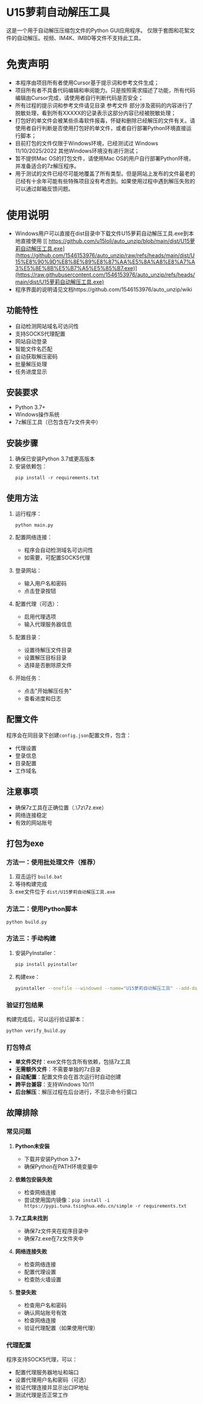 # U15萝莉自动解压工具

这是一个用于自动解压压缩包文件的Python GUI应用程序。
仅限于套图和花絮文件的自动解压。视频、IM4K、IMBD等文件不支持此工具。

# 免责声明

- 本程序由项目所有者使用Cursor基于提示词和参考文件生成；
- 项目所有者不具备代码编辑和审阅能力。只是按照需求描述了功能，所有代码编辑由Cursor完成，请使用者自行判断代码是否安全；
- 所有过程的提示词和参考文件请见目录  参考文件 部分涉及密码的内容进行了脱敏处理，看到所有XXXXX的记录表示这部分内容已经被脱敏处理；
- 打包好的单文件会被某些杀毒软件报毒，怀疑和删除已经解压的文件有关。请使用者自行判断是否使用打包好的单文件，或者自行部署Python环境直接运行脚本；
- 目前打包的文件仅限于Windows环境，已经测试过 Windows 11/10/2025/2022 其他Windows环境没有进行测试；
- 暂不提供Mac OS的打包文件，请使用Mac OS的用户自行部署Python环境，并准备适合的7z解压程序。
- 用于测试的文件已经尽可能地覆盖了所有类型。但是网站上发布的文件最老的已经有十余年可能有些特殊项目没有考虑到。如果使用过程中遇到解压失败的可以通过邮箱反馈问题。

# 使用说明
- Windows用户可以直接在dist目录中下载文件U15萝莉自动解压工具.exe到本地直接使用
[[ https://github.com/u15loli/auto_unzip/blob/main/dist/U15萝莉自动解压工具.exe](https://github.com/1546153976/auto_unzip/raw/refs/heads/main/dist/U15%E8%90%9D%E8%8E%89%E8%87%AA%E5%8A%A8%E8%A7%A3%E5%8E%8B%E5%B7%A5%E5%85%B7.exe)](https://raw.githubusercontent.com/1546153976/auto_unzip/refs/heads/main/dist/U15萝莉自动解压工具.exe)
- 程序界面的说明请见文档https://github.com/1546153976/auto_unzip/wiki

## 功能特性

- 自动检测网站域名可访问性
- 支持SOCKS代理配置
- 网站自动登录
- 智能文件名匹配
- 自动获取解压密码
- 批量解压处理
- 任务进度显示

## 安装要求

- Python 3.7+
- Windows操作系统
- 7z解压工具（已包含在7z文件夹中）

## 安装步骤

1. 确保已安装Python 3.7或更高版本
2. 安装依赖包：
   ```
   pip install -r requirements.txt
   ```

## 使用方法

1. 运行程序：
   ```
   python main.py
   ```

2. 配置网络连接：
   - 程序会自动检测域名可访问性
   - 如需要，可配置SOCKS代理

3. 登录网站：
   - 输入用户名和密码
   - 点击登录按钮

4. 配置代理（可选）：
   - 启用代理选项
   - 输入代理服务器信息

5. 配置目录：
   - 设置待解压文件目录
   - 设置解压目标目录
   - 选择是否删除原文件

6. 开始任务：
   - 点击"开始解压任务"
   - 查看进度和日志

## 配置文件

程序会在同目录下创建`config.json`配置文件，包含：
- 代理设置
- 登录信息
- 目录配置
- 工作域名

## 注意事项

- 确保7z工具在正确位置（.\7z\7z.exe）
- 网络连接稳定
- 有效的网站账号

## 打包为exe

### 方法一：使用批处理文件（推荐）

1. 双击运行 `build.bat`
2. 等待构建完成
3. exe文件位于 `dist/U15萝莉自动解压工具.exe`

### 方法二：使用Python脚本

```bash
python build.py
```

### 方法三：手动构建

1. 安装PyInstaller：
   ```bash
   pip install pyinstaller
   ```

2. 构建exe：
   ```bash
   pyinstaller --onefile --windowed --name="U15萝莉自动解压工具" --add-data="7z;7z" main.py
   ```

### 验证打包结果

构建完成后，可以运行验证脚本：
```bash
python verify_build.py
```

### 打包特点

- **单文件交付**：exe文件包含所有依赖，包括7z工具
- **无需额外文件**：不需要单独的7z目录
- **自动配置**：配置文件会在首次运行时自动创建
- **跨平台兼容**：支持Windows 10/11
- **后台解压**：解压过程在后台进行，不显示命令行窗口

## 故障排除

### 常见问题

1. **Python未安装**
   - 下载并安装Python 3.7+
   - 确保Python在PATH环境变量中

2. **依赖包安装失败**
   - 检查网络连接
   - 尝试使用国内镜像：`pip install -i https://pypi.tuna.tsinghua.edu.cn/simple -r requirements.txt`

3. **7z工具未找到**
   - 确保7z文件夹在程序目录中
   - 确保7z.exe在7z文件夹中

4. **网络连接失败**
   - 检查网络连接
   - 配置代理设置
   - 检查防火墙设置

5. **登录失败**
   - 检查用户名和密码
   - 确认网站账号有效
   - 检查网络连接
   - 验证代理配置（如果使用代理）

### 代理配置

程序支持SOCKS代理，可以：
- 配置代理服务器地址和端口
- 设置代理用户名和密码（可选）
- 验证代理连接并显示出口IP地址
- 测试代理是否正常工作 
